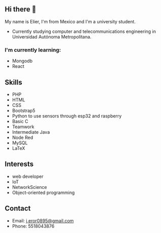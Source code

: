 ## Hi there 👋

My name is Elier, I'm from Mexico and I'm a university student.

* Currently studying computer and telecommunications engineering in Universidad Autónoma Metropolitana.

### I'm currently learning: 

* Mongodb
* React

## Skills

* PHP
* HTML
* CSS
* Bootstrap5
* Python to use sensors through esp32 and raspberry
* Basic C 
* Teamwork
* Intermediate Java
* Node Red
* MySQL
* LaTeX

## Interests

* web developer
* IoT
* NetworkScience
* Object-oriented programming

## Contact
* Email: j.eror0895@gmail.com
* Phone: 5518043876
<!--
**ElierRosales/ElierRosales** is a ✨ _special_ ✨ repository because its `README.md` (this file) appears on your GitHub profile.

Here are some ideas to get you started:

- 🔭 I’m currently working on ...
- 🌱 I’m currently learning ...
- 👯 I’m looking to collaborate on ...
- 🤔 I’m looking for help with ...
- 💬 Ask me about ...
- 📫 How to reach me: ...
- 😄 Pronouns: ...
- ⚡ Fun fact: ...
-->
